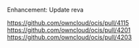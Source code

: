 Enhancement: Update reva

https://github.com/owncloud/ocis/pull/4115
https://github.com/owncloud/ocis/pull/4201
https://github.com/owncloud/ocis/pull/4203
